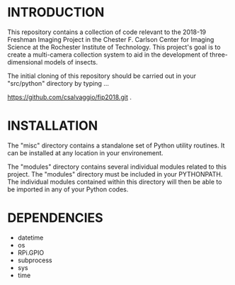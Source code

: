 # INTRODUCTION #
This repository contains a collection of code relevant to the 2018-19 Freshman Imaging Project in the Chester F. Carlson Center for Imaging Science at the Rochester Institute of Technology.  This project's goal is to create a multi-camera collection system to aid in the development of three-dimensional models of insects.

The initial cloning of this repository should be carried out in your "src/python" directory by typing ...

https://github.com/csalvaggio/fip2018.git .

# INSTALLATION #
The "misc" directory contains a standalone set of Python utility routines.  It can be installed at any location in your environement.

The "modules" directory contains several individual modules related to this project.  The "modules" directory must be included in your PYTHONPATH.  The individual modules contained within this directory will then be able to be imported in any of your Python codes.

# DEPENDENCIES #
* datetime
* os
* RPi.GPIO
* subprocess
* sys
* time
